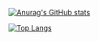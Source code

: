[![Anurag's GitHub stats](https://github-readme-stats.vercel.app/api?username=khnum782&show_icons=true&theme=midnight-purple&hide_border=true&border_radius=5.5)](https://github.com/khnum782)

[![Top Langs](https://github-readme-stats.vercel.app/api/top-langs/?username=anuraghazra&layout=compact&theme=midnight-purple&card_width=465rem&hide_border=true)](https://github.com/khnum782)
